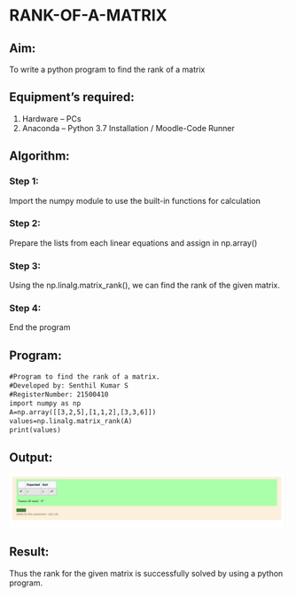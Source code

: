 # RANK-OF-A-MATRIX
## Aim:
To write a python program to find the rank of a matrix
## Equipment’s required:
1. 	Hardware – PCs
2. 	Anaconda – Python 3.7 Installation / Moodle-Code Runner
## Algorithm:
### Step 1:
Import the numpy module to use the built-in functions for calculation
### Step 2:
Prepare the lists from each linear equations and assign in np.array()
### Step 3: 
Using the np.linalg.matrix_rank(), we can find the rank of the given matrix.
### Step 4:
End the program
## Program:
```
#Program to find the rank of a matrix.
#Developed by: Senthil Kumar S
#RegisterNumber: 21500410
import numpy as np
A=np.array([[3,2,5],[1,1,2],[3,3,6]])
values=np.linalg.matrix_rank(A)
print(values)
```

## Output:
![](rank.PNG)

## Result:
Thus the rank for the given matrix is successfully solved by  using a python program.

